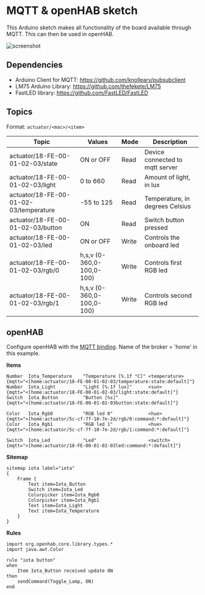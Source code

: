 # MQTT & openHAB sketch

This Arduino sketch makes all functionality of the board available through MQTT. This can then be used in openHAB. 

![screenshot](https://www.dropbox.com/s/l0cusurif48ue1f/Screenshot_20160320-132256.png?raw=1
"Screenshot")

## Dependencies

* Arduino Client for MQTT: https://github.com/knolleary/pubsubclient
* LM75 Arduino Library: https://github.com/thefekete/LM75
* FastLED library: https://github.com/FastLED/FastLED

## Topics

Format: ```actuator/<mac>/<item>```

| Topic | Values | Mode | Description |
|---|---|---|---|
| actuator/18-FE-00-01-02-03/state | ON or OFF | Read | Device connected to mqtt server |
| actuator/18-FE-00-01-02-03/light | 0 to 660 | Read | Amount of light, in lux |
| actuator/18-FE-00-01-02-03/temperature | -55 to 125 | Read  |Temperature, in degrees Celsius |
| actuator/18-FE-00-01-02-03/button | ON | Read | Switch button pressed |
| actuator/18-FE-00-01-02-03/led | ON or OFF | Write |Controls the onboard led |
| actuator/18-FE-00-01-02-03/rgb/0 | h,s,v (0-360,0-100,0-100) | Write | Controls first RGB led |
| actuator/18-FE-00-01-02-03/rgb/1 | h,s,v (0-360,0-100,0-100) | Write | Controls second RGB led |
 
## openHAB 

Configure openHAB with the [MQTT binding](https://github.com/openhab/openhab/wiki/MQTT-Binding). Name of the broker = 'home' in this example. 


**Items**

```
Number 	Iota_Temperature	"Temperature [%.1f °C]" <temperature>	{mqtt="<[home:actuator/18-FE-00-01-02-03/temperature:state:default]"}
Number 	Iota_Light			"Light [%.1f lux]"  	<sun>			{mqtt="<[home:actuator/18-FE-00-01-02-03/light:state:default]"}
Switch	Iota_Button			"Button [%s]" 	  						{mqtt="<[home:actuator/18-FE-00-01-02-03button:state:default]"}

Color	Iota_Rgb0			"RGB led 0" 			<hue>  			{mqtt=">[home:actuator/5c-cf-7f-10-7e-2d/rgb/0:command:*:default]"}
Color 	Iota_Rgb1			"RGB led 1" 			<hue>   		{mqtt=">[home:actuator/5c-cf-7f-10-7e-2d/rgb/1:command:*:default]"}

Switch 	Iota_Led			"Led"  					<switch>		{mqtt=">[home:actuator/18-FE-00-01-02-03led:command:*:default]"}

``` 

**Sitemap**

```
sitemap iota label="iota"
{
	Frame {
		Text item=Iota_Button
		Switch item=Iota_Led
		Colorpicker item=Iota_Rgb0
		Colorpicker item=Iota_Rgb1
		Text item=Iota_Light
		Text item=Iota_Temperature
	}
}
```

**Rules**

```
import org.openhab.core.library.types.*
import java.awt.Color

rule "iota button"
when
	Item Iota_Button received update ON 
then
	sendCommand(Toggle_Lamp, ON)
end
```

